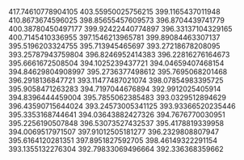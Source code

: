 417.74610778904105
403.55950025756215
399.1165437011948
410.8673674596025
398.85655457609573
396.8704439741779
400.38780450497177
399.92422440774897
396.33137104329165
400.7145410336955
397.1546213965781
399.89084463307137
395.5196203324755
395.713945465697
393.27218678208095
393.25787943759804
396.8246952414383
396.22816276164673
395.6661672508504
394.1025239437721
394.04659407468154
394.84629804908997
395.2736377498612
395.7695068201468
396.2918136847721
393.11477487021074
398.07854983395725
395.9058471263283
394.7197044676894
392.9912025405914
394.8396444459004
395.7855062385483
393.0329512894629
396.43590715644024
393.24573005341125
393.93366520235446
395.3353168744641
394.03643882427326
394.7676770030951
395.2256190507848
396.53073527432537
395.4178819339958
394.0069517971507
397.91012505181277
396.2329808807947
395.6164120281351
397.8951827592705
398.46149322291154
393.1355132276304
392.79833069496664
392.336368359662